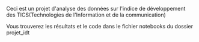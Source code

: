 Ceci est un projet d'analyse des données sur l'indice de développement des TICS(Technologies de l'Information et de la communication)

Vous trouverez les résultats et le code dans le fichier notebooks du dossier projet_idt
